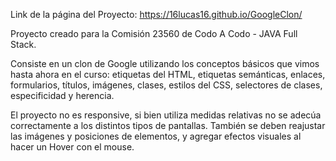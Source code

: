 Link de la página del Proyecto: https://16lucas16.github.io/GoogleClon/

Proyecto creado para la Comisión 23560 de Codo A Codo - JAVA Full Stack.

Consiste en un clon de Google utilizando los conceptos básicos que vimos hasta ahora en el curso: etiquetas del HTML, etiquetas semánticas, enlaces, formularios, títulos, imágenes, clases, estilos del CSS, selectores de clases, especificidad y herencia.

El proyecto no es responsive, si bien utiliza medidas relativas no se adecúa correctamente a los distintos tipos de pantallas. También se deben reajustar las imágenes y posiciones de elementos, y agregar efectos visuales al hacer un Hover con el mouse.
